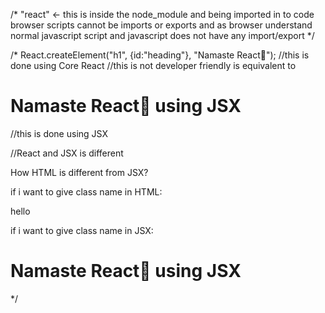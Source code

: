 /* "react" <- this is inside the node_module and being imported in to code
browser scripts cannot be imports or exports and as browser understand normal javascript script and javascript does not have any import/export
*/

/*
React.createElement("h1", {id:"heading"}, "Namaste React🚀");
//this is done using Core React
//this is not developer friendly
is equivalent to 

<h1 id = "heading1">Namaste React🚀 using JSX</h1>
//this is done using JSX

//React and JSX is different

How HTML is different from JSX?

if i want to give class name in HTML: 
<div class = "head"> hello </div>

if i want to give class name in JSX:
<h1 class = "head">Namaste React🚀 using JSX</h1>

*/